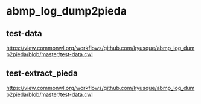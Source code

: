 # abmp_log_dump2pieda

## test-data

https://view.commonwl.org/workflows/github.com/kyusque/abmp_log_dump2pieda/blob/master/test-data.cwl

## test-extract_pieda

https://view.commonwl.org/workflows/github.com/kyusque/abmp_log_dump2pieda/blob/master/test-data.cwl
